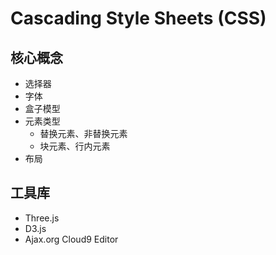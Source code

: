 # Cascading Style Sheets (CSS)

## 核心概念

- 选择器
- 字体
- 盒子模型
- 元素类型
  - 替换元素、非替换元素
  - 块元素、行内元素
- 布局

## 工具库

- Three.js
- D3.js
- Ajax.org Cloud9 Editor

